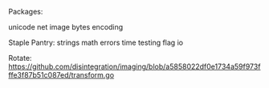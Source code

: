 Packages:

unicode
net
image
bytes
encoding

Staple Pantry:
strings
math
errors
time
testing
flag
io

Rotate:
https://github.com/disintegration/imaging/blob/a5858022df0e1734a59f973fffe3f87b51c087ed/transform.go